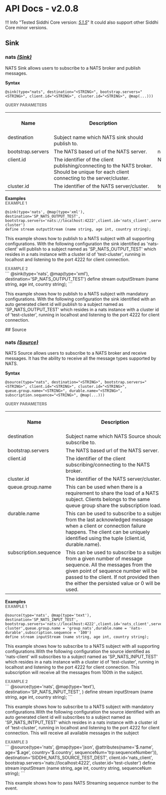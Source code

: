 # API Docs - v2.0.8

!!! Info "Tested Siddhi Core version: *<a target="_blank" href="http://siddhi.io/en/v5.1/docs/query-guide/">5.1.5</a>*"
    It could also support other Siddhi Core minor versions.

## Sink

### nats *<a target="_blank" href="http://siddhi.io/en/v5.1/docs/query-guide/#sink">(Sink)</a>*
<p></p>
<p style="word-wrap: break-word;margin: 0;">NATS Sink allows users to subscribe to a NATS broker and publish messages.</p>
<p></p>
<span id="syntax" class="md-typeset" style="display: block; font-weight: bold;">Syntax</span>

```
@sink(type="nats", destination="<STRING>", bootstrap.servers="<STRING>", client.id="<STRING>", cluster.id="<STRING>", @map(...)))
```

<span id="query-parameters" class="md-typeset" style="display: block; color: rgba(0, 0, 0, 0.54); font-size: 12.8px; font-weight: bold;">QUERY PARAMETERS</span>
<table>
    <tr>
        <th>Name</th>
        <th style="min-width: 20em">Description</th>
        <th>Default Value</th>
        <th>Possible Data Types</th>
        <th>Optional</th>
        <th>Dynamic</th>
    </tr>
    <tr>
        <td style="vertical-align: top">destination</td>
        <td style="vertical-align: top; word-wrap: break-word"><p style="word-wrap: break-word;margin: 0;">Subject name which NATS sink should publish to.</p></td>
        <td style="vertical-align: top"></td>
        <td style="vertical-align: top">STRING</td>
        <td style="vertical-align: top">No</td>
        <td style="vertical-align: top">Yes</td>
    </tr>
    <tr>
        <td style="vertical-align: top">bootstrap.servers</td>
        <td style="vertical-align: top; word-wrap: break-word"><p style="word-wrap: break-word;margin: 0;">The NATS based url of the NATS server.</p></td>
        <td style="vertical-align: top">nats://localhost:4222</td>
        <td style="vertical-align: top">STRING</td>
        <td style="vertical-align: top">Yes</td>
        <td style="vertical-align: top">No</td>
    </tr>
    <tr>
        <td style="vertical-align: top">client.id</td>
        <td style="vertical-align: top; word-wrap: break-word"><p style="word-wrap: break-word;margin: 0;">The identifier of the client publishing/connecting to the NATS broker. Should be unique for each client connecting to the server/cluster.</p></td>
        <td style="vertical-align: top">None</td>
        <td style="vertical-align: top">STRING</td>
        <td style="vertical-align: top">Yes</td>
        <td style="vertical-align: top">No</td>
    </tr>
    <tr>
        <td style="vertical-align: top">cluster.id</td>
        <td style="vertical-align: top; word-wrap: break-word"><p style="word-wrap: break-word;margin: 0;">The identifier of the NATS server/cluster.</p></td>
        <td style="vertical-align: top">test-cluster</td>
        <td style="vertical-align: top">STRING</td>
        <td style="vertical-align: top">Yes</td>
        <td style="vertical-align: top">No</td>
    </tr>
</table>

<span id="examples" class="md-typeset" style="display: block; font-weight: bold;">Examples</span>
<span id="example-1" class="md-typeset" style="display: block; color: rgba(0, 0, 0, 0.54); font-size: 12.8px; font-weight: bold;">EXAMPLE 1</span>
```
@sink(type='nats', @map(type='xml'), destination='SP_NATS_OUTPUT_TEST', bootstrap.servers='nats://localhost:4222',client.id='nats_client',server.id='test-cluster')
define stream outputStream (name string, age int, country string);
```
<p></p>
<p style="word-wrap: break-word;margin: 0;">This example shows how to publish to a NATS subject with all supporting configurations. With the following configuration the sink identified as 'nats-client' will publish to a subject named as 'SP_NATS_OUTPUT_TEST' which resides in a nats instance with a cluster id of 'test-cluster', running in localhost and listening to the port 4222 for client connection.</p>
<p></p>
<span id="example-2" class="md-typeset" style="display: block; color: rgba(0, 0, 0, 0.54); font-size: 12.8px; font-weight: bold;">EXAMPLE 2</span>
```
@sink(type='nats', @map(type='xml'), destination='SP_NATS_OUTPUT_TEST')
define stream outputStream (name string, age int, country string);
```
<p></p>
<p style="word-wrap: break-word;margin: 0;">This example shows how to publish to a NATS subject with mandatory configurations. With the following configuration the sink identified with an auto generated client id will publish to a subject named as 'SP_NATS_OUTPUT_TEST' which resides in a nats instance with a cluster id of 'test-cluster', running in localhost and listening to the port 4222 for client connection.</p>
<p></p>
## Source

### nats *<a target="_blank" href="http://siddhi.io/en/v5.1/docs/query-guide/#source">(Source)</a>*
<p></p>
<p style="word-wrap: break-word;margin: 0;">NATS Source allows users to subscribe to a NATS broker and receive messages. It has the ability to receive all the message types supported by NATS.</p>
<p></p>
<span id="syntax" class="md-typeset" style="display: block; font-weight: bold;">Syntax</span>

```
@source(type="nats", destination="<STRING>", bootstrap.servers="<STRING>", client.id="<STRING>", cluster.id="<STRING>", queue.group.name="<STRING>", durable.name="<STRING>", subscription.sequence="<STRING>", @map(...)))
```

<span id="query-parameters" class="md-typeset" style="display: block; color: rgba(0, 0, 0, 0.54); font-size: 12.8px; font-weight: bold;">QUERY PARAMETERS</span>
<table>
    <tr>
        <th>Name</th>
        <th style="min-width: 20em">Description</th>
        <th>Default Value</th>
        <th>Possible Data Types</th>
        <th>Optional</th>
        <th>Dynamic</th>
    </tr>
    <tr>
        <td style="vertical-align: top">destination</td>
        <td style="vertical-align: top; word-wrap: break-word"><p style="word-wrap: break-word;margin: 0;">Subject name which NATS Source should subscribe to.</p></td>
        <td style="vertical-align: top"></td>
        <td style="vertical-align: top">STRING</td>
        <td style="vertical-align: top">No</td>
        <td style="vertical-align: top">No</td>
    </tr>
    <tr>
        <td style="vertical-align: top">bootstrap.servers</td>
        <td style="vertical-align: top; word-wrap: break-word"><p style="word-wrap: break-word;margin: 0;">The NATS based url of the NATS server.</p></td>
        <td style="vertical-align: top">nats://localhost:4222</td>
        <td style="vertical-align: top">STRING</td>
        <td style="vertical-align: top">Yes</td>
        <td style="vertical-align: top">No</td>
    </tr>
    <tr>
        <td style="vertical-align: top">client.id</td>
        <td style="vertical-align: top; word-wrap: break-word"><p style="word-wrap: break-word;margin: 0;">The identifier of the client subscribing/connecting to the NATS broker.</p></td>
        <td style="vertical-align: top">None</td>
        <td style="vertical-align: top">STRING</td>
        <td style="vertical-align: top">Yes</td>
        <td style="vertical-align: top">No</td>
    </tr>
    <tr>
        <td style="vertical-align: top">cluster.id</td>
        <td style="vertical-align: top; word-wrap: break-word"><p style="word-wrap: break-word;margin: 0;">The identifier of the NATS server/cluster.</p></td>
        <td style="vertical-align: top">test-cluster</td>
        <td style="vertical-align: top">STRING</td>
        <td style="vertical-align: top">Yes</td>
        <td style="vertical-align: top">No</td>
    </tr>
    <tr>
        <td style="vertical-align: top">queue.group.name</td>
        <td style="vertical-align: top; word-wrap: break-word"><p style="word-wrap: break-word;margin: 0;">This can be used when there is a requirement to share the load of a NATS subject. Clients belongs to the same queue group share the subscription load.</p></td>
        <td style="vertical-align: top">None</td>
        <td style="vertical-align: top">STRING</td>
        <td style="vertical-align: top">Yes</td>
        <td style="vertical-align: top">No</td>
    </tr>
    <tr>
        <td style="vertical-align: top">durable.name</td>
        <td style="vertical-align: top; word-wrap: break-word"><p style="word-wrap: break-word;margin: 0;">This can be used to subscribe to a subject from the last acknowledged message when a client or connection failure happens. The client can be uniquely identified using the tuple (client.id, durable.name).</p></td>
        <td style="vertical-align: top">None</td>
        <td style="vertical-align: top">STRING</td>
        <td style="vertical-align: top">Yes</td>
        <td style="vertical-align: top">No</td>
    </tr>
    <tr>
        <td style="vertical-align: top">subscription.sequence</td>
        <td style="vertical-align: top; word-wrap: break-word"><p style="word-wrap: break-word;margin: 0;">This can be used to subscribe to a subject from a given number of message sequence. All the messages from the given point of sequence number will be passed to the client. If not provided then the either the persisted value or 0 will be used.</p></td>
        <td style="vertical-align: top">None</td>
        <td style="vertical-align: top">STRING</td>
        <td style="vertical-align: top">Yes</td>
        <td style="vertical-align: top">No</td>
    </tr>
</table>

<span id="examples" class="md-typeset" style="display: block; font-weight: bold;">Examples</span>
<span id="example-1" class="md-typeset" style="display: block; color: rgba(0, 0, 0, 0.54); font-size: 12.8px; font-weight: bold;">EXAMPLE 1</span>
```
@source(type='nats', @map(type='text'), destination='SP_NATS_INPUT_TEST', bootstrap.servers='nats://localhost:4222',client.id='nats_client',server.id='test-cluster',queue.group.name = 'group_nats',durable.name = 'nats-durable',subscription.sequence = '100')
define stream inputStream (name string, age int, country string);
```
<p></p>
<p style="word-wrap: break-word;margin: 0;">This example shows how to subscribe to a NATS subject with all supporting configurations.With the following configuration the source identified as 'nats-client' will subscribes to a subject named as 'SP_NATS_INPUT_TEST' which resides in a nats instance with a cluster id of 'test-cluster', running in localhost and listening to the port 4222 for client connection. This subscription will receive all the messages from 100th in the subject.</p>
<p></p>
<span id="example-2" class="md-typeset" style="display: block; color: rgba(0, 0, 0, 0.54); font-size: 12.8px; font-weight: bold;">EXAMPLE 2</span>
```
@source(type='nats', @map(type='text'), destination='SP_NATS_INPUT_TEST', )
define stream inputStream (name string, age int, country string);
```
<p></p>
<p style="word-wrap: break-word;margin: 0;">This example shows how to subscribe to a NATS subject with mandatory configurations.With the following configuration the source identified with an auto generated client id will subscribes to a subject named as 'SP_NATS_INTPUT_TEST' which resides in a nats instance with a cluster id of 'test-cluster', running in localhost and listening to the port 4222 for client connection. This will receive all available messages in the subject</p>
<p></p>
<span id="example-3" class="md-typeset" style="display: block; color: rgba(0, 0, 0, 0.54); font-size: 12.8px; font-weight: bold;">EXAMPLE 3</span>
```
@source(type='nats', @map(type='json', @attributes(name='$.name', age='$.age', country='$.country', sequenceNum='trp:sequenceNumber')), destination='SIDDHI_NATS_SOURCE_TEST_DEST', client.id='nats_client', bootstrap.servers='nats://localhost:4222', cluster.id='test-cluster')
define stream inputStream (name string, age int, country string, sequenceNum string);
```
<p></p>
<p style="word-wrap: break-word;margin: 0;">This example shows how to pass NATS Streaming sequence number to the event.</p>
<p></p>
